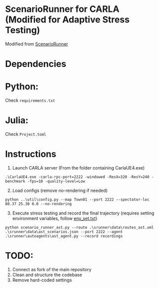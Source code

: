 ScenarioRunner for CARLA (Modified for Adaptive Stress Testing)
========================
Modified from [ScenarioRunner](https://github.com/carla-simulator/scenario_runner)

Dependencies
========================
# Python: 
Check `requirements.txt`

# Julia: 
Check `Project.toml`

Instructions
========================
1. Launch CARLA server (From the folder containing CarlaUE4.exe)
```
.\CarlaUE4.exe -carla-rpc-port=2222 -windowed -ResX=320 -ResY=240 -benchmark -fps=10 -quality-level=Low
```

2. Load configs (remove no-rendering if needed)
```
python ..\util\config.py --map Town01 --port 2222 --spectator-loc 80.37 25.30 0.0 --no-rendering
```

3. Execute stress testing and record the final trajectory (requires setting environment variables, follow [env_set.txt](https://github.com/sisl/AutonomousRiskFramework/blob/shubh/carla_integration/CARLAIntegration/scenario_runner/env_set.txt))
```
python scenario_runner_ast.py --route .\srunner\data\routes_ast.xml .\srunner\data\ast_scenarios.json --port 2222 --agent .\srunner\autoagents\ast_agent.py --record recordings
```

TODO:
=====================
1. Connect as fork of the main repository
2. Clean and structure the codebase
3. Remove hard-coded settings
